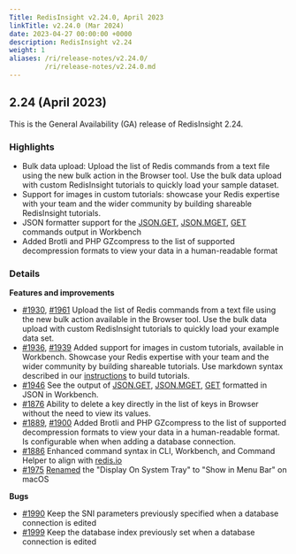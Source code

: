 ```yaml
---
Title: RedisInsight v2.24.0, April 2023
linkTitle: v2.24.0 (Mar 2024)
date: 2023-04-27 00:00:00 +0000
description: RedisInsight v2.24
weight: 1
aliases: /ri/release-notes/v2.24.0/
         /ri/release-notes/v2.24.0.md
---
```

## 2.24 (April 2023)
This is the General Availability (GA) release of RedisInsight 2.24.

### Highlights
- Bulk data upload: Upload the list of Redis commands from a text file using the new bulk action in the Browser tool. Use the bulk data upload with custom RedisInsight tutorials to quickly load your sample dataset.
- Support for images in custom tutorials: showcase your Redis expertise with your team and the wider community by building shareable RedisInsight tutorials.
- JSON formatter support for the [JSON.GET](https://redis.io/commands/json.get/), [JSON.MGET](https://redis.io/commands/json.mget/), [GET](https://redis.io/commands/get/) commands output in Workbench
- Added Brotli and PHP GZcompress to the list of supported decompression formats to view your data in a human-readable format 

### Details

**Features and improvements**
- [#1930](https://github.com/RedisInsight/RedisInsight/pull/1930), [#1961](https://github.com/RedisInsight/RedisInsight/pull/1961) Upload the list of Redis commands from a text file using the new bulk action available in the Browser tool. Use the bulk data upload with custom RedisInsight tutorials to quickly load your example data set.
- [#1936](https://github.com/RedisInsight/RedisInsight/pull/1936), [#1939](https://github.com/RedisInsight/RedisInsight/pull/1939) Added support for images in custom tutorials, available in Workbench. Showcase your Redis expertise with your team and the wider community by building shareable tutorials. Use markdown syntax described in our [instructions](https://github.com/RedisInsight/Tutorials) to build tutorials.
- [#1946](https://github.com/RedisInsight/RedisInsight/pull/1946) See the output of [JSON.GET](https://redis.io/commands/json.get/), [JSON.MGET](https://redis.io/commands/json.mget/), [GET](https://redis.io/commands/get/) formatted in JSON in Workbench.
- [#1876](https://github.com/RedisInsight/RedisInsight/pull/1876) Ability to delete a key directly in the list of keys in Browser without the need to view its values.
- [#1889](https://github.com/RedisInsight/RedisInsight/pull/1889), [#1900](https://github.com/RedisInsight/RedisInsight/pull/1900) Added Brotli and PHP GZcompress to the list of supported decompression formats to view your data in a human-readable format. Is configurable when when adding a database connection.
- [#1886](https://github.com/RedisInsight/RedisInsight/pull/1886) Enhanced command syntax in CLI, Workbench, and Command Helper to align with [redis.io](https://redis.io/commands/)
- [#1975](https://github.com/RedisInsight/RedisInsight/pull/1975) [Renamed](https://github.com/RedisInsight/RedisInsight/issues/1902) the "Display On System Tray" to "Show in Menu Bar" on macOS

**Bugs**
- [#1990](https://github.com/RedisInsight/RedisInsight/pull/1990) Keep the SNI parameters previously specified when a database connection is edited
- [#1999](https://github.com/RedisInsight/RedisInsight/pull/1999) Keep the database index previously set when a database connection is edited

